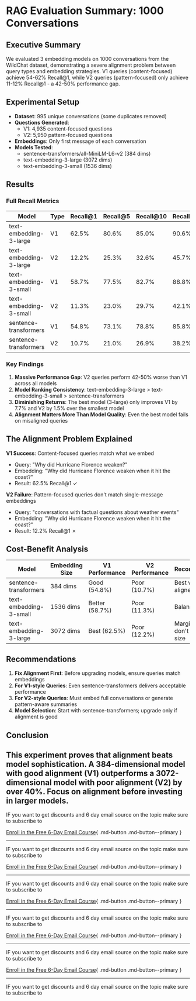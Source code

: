 # RAG Evaluation Summary: 1000 Conversations

## Executive Summary

We evaluated 3 embedding models on 1000 conversations from the WildChat dataset, demonstrating a severe alignment problem between query types and embedding strategies. V1 queries (content-focused) achieve 54-62% Recall@1, while V2 queries (pattern-focused) only achieve 11-12% Recall@1 - a 42-50% performance gap.

## Experimental Setup

- **Dataset**: 995 unique conversations (some duplicates removed)
- **Questions Generated**:
  - V1: 4,935 content-focused questions
  - V2: 5,950 pattern-focused questions
- **Embeddings**: Only first message of each conversation
- **Models Tested**:
  - sentence-transformers/all-MiniLM-L6-v2 (384 dims)
  - text-embedding-3-large (3072 dims)
  - text-embedding-3-small (1536 dims)

## Results

### Full Recall Metrics

| Model                  | Type | Recall@1 | Recall@5 | Recall@10 | Recall@30 |
| ---------------------- | ---- | -------- | -------- | --------- | --------- |
| text-embedding-3-large | V1   | 62.5%    | 80.6%    | 85.0%     | 90.6%     |
| text-embedding-3-large | V2   | 12.2%    | 25.3%    | 32.6%     | 45.7%     |
| text-embedding-3-small | V1   | 58.7%    | 77.5%    | 82.7%     | 88.8%     |
| text-embedding-3-small | V2   | 11.3%    | 23.0%    | 29.7%     | 42.1%     |
| sentence-transformers  | V1   | 54.8%    | 73.1%    | 78.8%     | 85.8%     |
| sentence-transformers  | V2   | 10.7%    | 21.0%    | 26.9%     | 38.2%     |

### Key Findings

1. **Massive Performance Gap**: V2 queries perform 42-50% worse than V1 across all models
2. **Model Ranking Consistency**: text-embedding-3-large > text-embedding-3-small > sentence-transformers
3. **Diminishing Returns**: The best model (3-large) only improves V1 by 7.7% and V2 by 1.5% over the smallest model
4. **Alignment Matters More Than Model Quality**: Even the best model fails on misaligned queries

## The Alignment Problem Explained

**V1 Success**: Content-focused queries match what we embed

- Query: "Why did Hurricane Florence weaken?"
- Embedding: "Why did Hurricane Florence weaken when it hit the coast?"
- Result: 62.5% Recall@1 ✓

**V2 Failure**: Pattern-focused queries don't match single-message embeddings

- Query: "conversations with factual questions about weather events"
- Embedding: "Why did Hurricane Florence weaken when it hit the coast?"
- Result: 12.2% Recall@1 ✗

## Cost-Benefit Analysis

| Model                  | Embedding Size | V1 Performance | V2 Performance | Recommendation                       |
| ---------------------- | -------------- | -------------- | -------------- | ------------------------------------ |
| sentence-transformers  | 384 dims       | Good (54.8%)   | Poor (10.7%)   | Best value for aligned queries       |
| text-embedding-3-small | 1536 dims      | Better (58.7%) | Poor (11.3%)   | Balanced choice                      |
| text-embedding-3-large | 3072 dims      | Best (62.5%)   | Poor (12.2%)   | Marginal gains don't justify 8x size |

## Recommendations

1. **Fix Alignment First**: Before upgrading models, ensure queries match embeddings
2. **For V1-style Queries**: Even sentence-transformers delivers acceptable performance
3. **For V2-style Queries**: Must embed full conversations or generate pattern-aware summaries
4. **Model Selection**: Start with sentence-transformers; upgrade only if alignment is good

## Conclusion

## This experiment proves that **alignment beats model sophistication**. A 384-dimensional model with good alignment (V1) outperforms a 3072-dimensional model with poor alignment (V2) by over 40%. Focus on alignment before investing in larger models.

IF you want to get discounts and 6 day email source on the topic make sure to subscribe to

[Enroll in the Free 6-Day Email Course](https://improvingrag.com/){ .md-button .md-button--primary }

---

IF you want to get discounts and 6 day email source on the topic make sure to subscribe to

[Enroll in the Free 6-Day Email Course](https://improvingrag.com/){ .md-button .md-button--primary }

---

IF you want to get discounts and 6 day email source on the topic make sure to subscribe to

[Enroll in the Free 6-Day Email Course](https://improvingrag.com/){ .md-button .md-button--primary }

---

IF you want to get discounts and 6 day email source on the topic make sure to subscribe to

[Enroll in the Free 6-Day Email Course](https://improvingrag.com/){ .md-button .md-button--primary }

---

IF you want to get discounts and 6 day email source on the topic make sure to subscribe to

[Enroll in the Free 6-Day Email Course](https://improvingrag.com/){ .md-button .md-button--primary }

---

IF you want to get discounts and 6 day email source on the topic make sure to subscribe to

<script async data-uid="010fd9b52b" src="https://fivesixseven.kit.com/010fd9b52b/index.js"></script>
